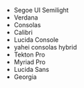 - Segoe UI Semilight
- Verdana
- Consolas
- Calibri
- Lucida Console
- yahei consolas hybrid
- Tekton Pro
- Myriad Pro
- Lucida Sans
- Georgia